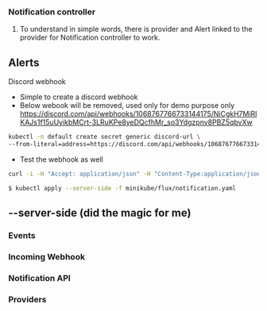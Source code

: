 ### Notification controller

1. To understand in simple words, there is provider and Alert linked to the provider for Notification controller to work. 

## Alerts

Discord webhook

- Simple to create a discord webhook
- Below webook will be removed, used only for demo purpose only
  https://discord.com/api/webhooks/1068767766733144175/NiCgkH7MiRlKAJs1f15uUyikbMCrt-3LRuKPe8yeDQcfhMr_so3Ydgzpnv8PBZ5qbvXw

```bash
kubectl -n default create secret generic discord-url \
--from-literal=address=https://discord.com/api/webhooks/1068767766733144175/NiCgkH7MiRlKAJs1f15uUyikbMCrt-3LRuKPe8yeDQcfhMr_so3Ydgzpnv8PBZ5qbvXw
```

- Test the webhook as well

```bash
curl -i -H "Accept: application/json" -H "Content-Type:application/json" -X POST --data "{\"content\": \"Posted Via Command line\"}" https://discord.com/api/webhooks/1068767766733144175/NiCgkH7MiRlKAJs1f15uUyikbMCrt-3LRuKPe8yeDQcfhMr_so3Ydgzpnv8PBZ5qbvXw
```

```bash
$ kubectl apply --server-side -f minikube/flux/notification.yaml
```

## --server-side (did the magic for me)

### Events

### Incoming Webhook

### Notification API

### Providers
